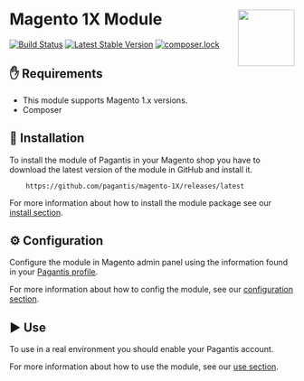 # Magento 1X Module <img src="https://developer.pagantis.com/logos/pagantis_rgb_color.png" width="100" align="right">

[![Build Status](https://travis-ci.org/pagantis/magento-1X.svg?branch=master)](https://travis-ci.org/pagantis/magento-1X)
[![Latest Stable Version](https://poser.pugx.org/pagantis/magento-1x/v/stable)](https://packagist.org/packages/pagantis/magento-1x)
[![composer.lock](https://poser.pugx.org/pagantis/magento-1x/composerlock)](https://packagist.org/packages/pagantis/magento-1x)

## :hand: Requirements
* This module supports Magento 1.x versions.
* Composer

## :floppy_disk: Installation
To install the module of Pagantis in your Magento shop you have to download the 
latest version of the module in GitHub and install it.

```
    https://github.com/pagantis/magento-1X/releases/latest
```

For more information about how to install the module package see our [install section](/Documentation/install.md).

## :gear: Configuration
Configure the module in Magento admin panel using the information found in your [Pagantis profile](https://bo.pagantis.com/shop). 

For more information about how to config the module, see our [configuration section](/Documentation/configuration.md).

## :arrow_forward: Use
To use in a real environment you should enable your Pagantis account.

For more information about how to use the module, see our [use section](/Documentation/use.md).

